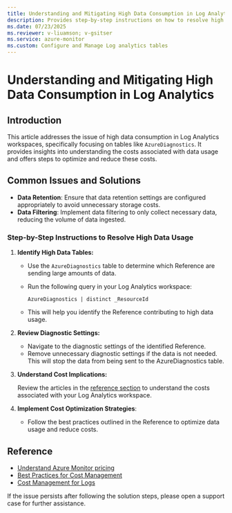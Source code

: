 ```yaml
---
title: Understanding and Mitigating High Data Consumption in Log Analytics
description: Provides step-by-step instructions on how to resolve high data usage in Log Analytics.
ms.date: 07/23/2025
ms.reviewer: v-liuamson; v-gsitser
ms.service: azure-monitor
ms.custom: Configure and Manage Log analytics tables
---
```


# Understanding and Mitigating High Data Consumption in Log Analytics

## Introduction

This article addresses the issue of high data consumption in Log Analytics workspaces, specifically focusing on tables like `AzureDiagnostics`. It provides insights into understanding the costs associated with data usage and offers steps to optimize and reduce these costs.

## Common Issues and Solutions

- **Data Retention**: Ensure that data retention settings are configured appropriately to avoid unnecessary storage costs.
- **Data Filtering**: Implement data filtering to only collect necessary data, reducing the volume of data ingested.

### Step-by-Step Instructions to Resolve High Data Usage

1. **Identify High Data Tables:**

    - Use the `AzureDiagnostics` table to determine which Reference are sending large amounts of data.
    - Run the following query in your Log Analytics workspace:

        ```plaintext
        AzureDiagnostics | distinct _ResourceId
        ```

    - This will help you identify the Reference contributing to high data usage.

2. **Review Diagnostic Settings:**

    - Navigate to the diagnostic settings of the identified Reference.
    - Remove unnecessary diagnostic settings if the data is not needed. This will stop the data from being sent to the AzureDiagnostics table.

3. **Understand Cost Implications:**

    Review the articles in the [reference section](#reference) to understand the costs associated with your Log Analytics workspace.

4. **Implement Cost Optimization Strategies**:

    - Follow the best practices outlined in the Reference to optimize data usage and reduce costs.

## Reference

- [Understand Azure Monitor pricing](https://azure.microsoft.com/en-us/pricing/details/monitor/)
- [Best Practices for Cost Management](/azure/azure-monitor/fundamentals/best-practices-cost)
- [Cost Management for Logs](/azure/azure-monitor/logs/cost-logs)

If the issue persists after following the solution steps, please open a support case for further assistance.

